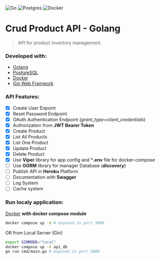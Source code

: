 ![Go](https://img.shields.io/badge/go-%2300ADD8.svg?style=for-the-badge&logo=go&logoColor=white)
![Postgres](https://img.shields.io/badge/postgres-%23316192.svg?style=for-the-badge&logo=postgresql&logoColor=white)
![Docker](https://img.shields.io/badge/docker-%230db7ed.svg?style=for-the-badge&logo=docker&logoColor=white)
<!-- ![Swagger](https://img.shields.io/badge/-Swagger-%23Clojure?style=for-the-badge&logo=swagger&logoColor=white) -->


# Crud Product API - Golang

>API for product inventory management.

### Developed with:
- [Golang](https://go.dev/)
- [PostgreSQL](https://www.postgresql.org/)
- [Docker](https://www.docker.com/)
- [Gin Web Framwork](https://github.com/gin-gonic/gin)
<!-- - [GORM](https://gorm.io/index.html)
- [Swagger](https://swagger.io/) (documentation)
- [Heroku](https://www.heroku.com/) (cloud platform) -->


### API Features:
- [x] Create User Enpoint
- [x] Reset Password Endpoint
- [x] OAuth Authentication Endpoint (*_grant_type=client_credentials_*)
- [x] Authorization from **JWT Bearer Token**
- [x] Create Product
- [x] List All Products
- [x] List One Product
- [x] Update Product
- [x] Delete Product
- [x] Use **Viper** library for app config and ***.env** file for docker-compose
- [ ] Use **GORM** library for manager Database (*__discovery__*) 
- [ ] Publish API in **Heroku** Platform
- [ ] Documentation with **Swagger**
- [ ] Log System
- [ ] Cache system

### Run localy application:
[Docker](https://www.docker.com/) **with docker compose module**

```bash
docker compose up -d # exposed in port 3000
```
OR from Local Server (Gin)
```bash
export GINMODE="local"
docker compose up -d api_db
go run cmd/main.go # exposed in port 5000
```